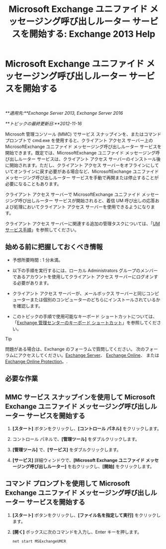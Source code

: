 ﻿---
title: 'Microsoft Exchange ユニファイド メッセージング呼び出しルーター サービスを開始する: Exchange 2013 Help'
TOCTitle: Microsoft Exchange ユニファイド メッセージング呼び出しルーター サービスを開始する
ms:assetid: 8b7e1a4c-87b3-4477-a95f-6b41cf2d38f0
ms:mtpsurl: https://technet.microsoft.com/ja-jp/library/JJ673542(v=EXCHG.150)
ms:contentKeyID: 50555825
ms.date: 04/24/2018
mtps_version: v=EXCHG.150
ms.translationtype: HT
---

# Microsoft Exchange ユニファイド メッセージング呼び出しルーター サービスを開始する

 

_**適用先:**Exchange Server 2013, Exchange Server 2016_

_**トピックの最終更新日:**2012-11-16_

Microsoft 管理コンソール (MMC) でサービス スナップインを、またはコマンド プロンプトで cmd.exe を使用すると、クライアント アクセス サーバー上の MicrosoftExchange ユニファイド メッセージング呼び出しルーター サービスを開始できます。既定では、MicrosoftExchange ユニファイド メッセージング呼び出しルーター サービスは、クライアント アクセス サーバーのインストール後に開始されます。ただし、クライアント アクセス サーバーをオフラインにしていてオンラインに戻す必要がある場合など、MicrosoftExchange ユニファイド メッセージング呼び出しルーター サービスを手動で再開または停止することが必要になることもあります。

クライアント アクセス サーバーで MicrosoftExchange ユニファイド メッセージング呼び出しルーター サービスが開始されると、着信 UM 呼び出しの応答および処理においてクライアント アクセス サーバーを使用できるようになります。

クライアント アクセス サーバーに関連する追加の管理タスクについては、「[UM サービス手順](um-services-procedures-exchange-2013-help.md)」を参照してください。

## 始める前に把握しておくべき情報

  - 予想所要時間 : 1 分未満。

  - 以下の手順を実行するには、ローカル Administrators グループのメンバーであるアカウントを使用してクライアント アクセス サーバーにログオンする必要があります。

  - クライアント アクセス サーバーが、メールボックス サーバーと同じコンピューターまたは個別のコンピューターのどちらにインストールされているかを確認します。

  - このトピックの手順で使用可能なキーボード ショートカットについては、「[Exchange 管理センターのキーボード ショートカット](keyboard-shortcuts-in-the-exchange-admin-center-exchange-online-protection-help.md)」を参照してください。


> [!TIP]
> 問題がある場合は、Exchange のフォーラムで質問してください。 次のフォーラムにアクセスしてください。<A href="https://go.microsoft.com/fwlink/p/?linkid=60612">Exchange Server</A>、 <A href="https://go.microsoft.com/fwlink/p/?linkid=267542">Exchange Online</A>、 または <A href="https://go.microsoft.com/fwlink/p/?linkid=285351">Exchange Online Protection</A>。.



## 必要な作業

## MMC サービス スナップインを使用して Microsoft Exchange ユニファイド メッセージング呼び出しルーター サービスを開始する

1.  **\[スタート\]** ボタンをクリックし、**\[コントロール パネル\]** をクリックします。

2.  コントロール パネルで、**\[管理ツール\]** をダブルクリックします。

3.  **\[管理ツール\]** で、**\[サービス\]** をダブルクリックします。

4.  **\[サービス\]** 詳細ウィンドウで、**\[Microsoft Exchange ユニファイド メッセージング呼び出しルーター\]** を右クリックし、**\[開始\]** をクリックします。

## コマンド プロンプトを使用して Microsoft Exchange ユニファイド メッセージング呼び出しルーター サービスを開始する

1.  **\[スタート\]** ボタンをクリックし、**\[ファイル名を指定して実行\]** をクリックします。

2.  **\[開く\]** ボックスに次のコマンドを入力し、Enter キーを押します。
    
        net start MSExchangeUMCR

